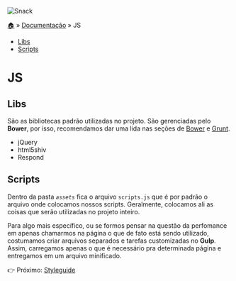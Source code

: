 ![Snack](https://cloud.githubusercontent.com/assets/13695346/9314113/43eed556-44fd-11e5-844a-34f8e13b2863.png)

[:house:](../../../) » [Documentação](index.md) » JS

* [Libs](#libs)
* [Scripts](#scripts)

# JS

## Libs

São as bibliotecas padrão utilizadas no projeto. São gerenciadas pelo **Bower**, por isso, recomendamos dar uma lida nas seções de [Bower](index.md#bower) e [Grunt](index.md#grunt).

* jQuery
* html5shiv
* Respond

## Scripts

Dentro da pasta _`assets`_ fica o arquivo `scripts.js` que é por padrão o arquivo onde colocamos nossos scripts. Geralmente, colocamos ali as coisas que serão utilizadas no projeto inteiro. 

Para algo mais específico, ou se formos pensar na questão da perfomance em apenas chamarmos na página o que de fato está sendo utilizado, costumamos criar arquivos separados e tarefas customizadas no **Gulp**. Assim, carregamos apenas o que é necessário pra determinada página e entregamos em um arquivo minificado.

:point_right: Próximo: [Styleguide](styleguide.md)


